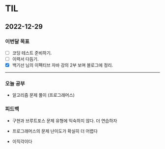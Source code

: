 # TIL

## 2022-12-29


### 이번달 목표

- [ ] 코딩 테스트 준비하기.
- [ ] 이력서 다듬기.
- [x] 백기선 님의 이펙티브 자바 강의 2부 보며 블로그에 정리.

---


### 오늘 공부

- 알고리즘 문제 풀이 (프로그래머스)

### 피드백

- 구현과 브루트포스 문제 유형에 익숙하지 않다. 더 연습하자 

- 프로그래머스의 문제 난이도가 확실히 더 어렵다

- 이직각이다